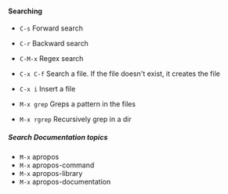 #### Searching

- `C-s`     Forward search 
- `C-r`     Backward search  
- `C-M-x`   Regex search 

- `C-x C-f` Search a file. If the file doesn't exist, it creates the file
- `C-x i`   Insert a file

- `M-x grep`  Greps a pattern in the files
- `M-x rgrep` Recursively grep in a dir

##### Search Documentation topics
- `M-x` apropos
- `M-x` apropos-command
- `M-x` apropos-library
- `M-x` apropos-documentation
